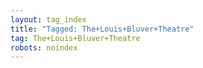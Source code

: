 ```yaml
---
layout: tag_index
title: "Tagged: The+Louis+Bluver+Theatre"
tag: The+Louis+Bluver+Theatre
robots: noindex
---
```

